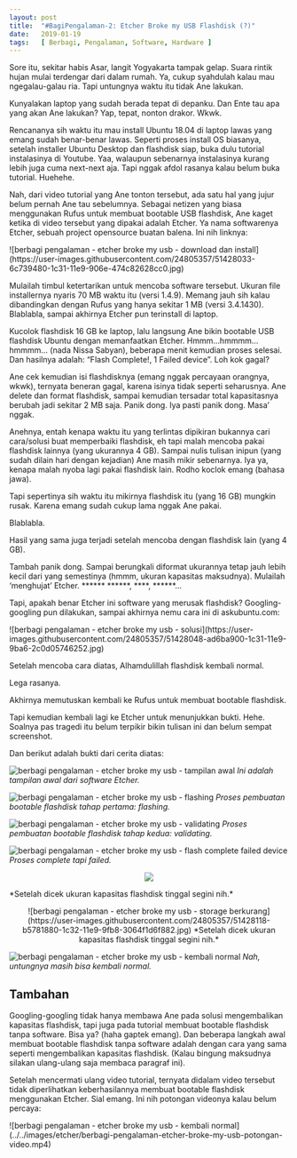 ```yaml
---
layout: post
title:  "#BagiPengalaman-2: Etcher Broke my USB Flashdisk (?)"
date:   2019-01-19
tags:   [ Berbagi, Pengalaman, Software, Hardware ]
---
```

<p class="intro"><span class="dropcap">S</span>ore itu, sekitar habis Asar, langit Yogyakarta tampak gelap. Suara rintik hujan mulai terdengar dari dalam rumah. Ya, cukup syahdulah kalau mau ngegalau-galau ria. Tapi untungnya waktu itu tidak Ane lakukan.
</p>
<p>
Kunyalakan laptop yang sudah berada tepat di depanku. Dan Ente tau apa yang akan Ane lakukan? Yap, tepat, nonton drakor. Wkwk.
</p>
<p>
Rencananya sih waktu itu mau install Ubuntu 18.04 di laptop lawas yang emang sudah benar-benar lawas. Seperti proses install OS biasanya, setelah installer Ubuntu Desktop dan flashdisk siap, buka dulu tutorial instalasinya di Youtube. Yaa, walaupun sebenarnya instalasinya kurang lebih juga cuma next-next aja. Tapi nggak afdol rasanya kalau belum buka tutorial. Huehehe.
</p>
<p>
Nah, dari video tutorial yang Ane tonton tersebut, ada satu hal yang jujur  belum pernah Ane tau sebelumnya. Sebagai netizen yang biasa menggunakan Rufus untuk membuat bootable USB flashdisk, Ane kaget ketika di video tersebut yang dipakai adalah Etcher. Ya nama softwarenya Etcher, sebuah project opensource buatan balena. Ini nih linknya:
</p>
![berbagi pengalaman - etcher broke my usb - download dan install](https://user-images.githubusercontent.com/24805357/51428033-6c739480-1c31-11e9-906e-474c82628cc0.jpg)
<p>
Mulailah timbul ketertarikan untuk mencoba software tersebut. Ukuran file installernya nyaris 70 MB waktu itu (versi 1.4.9). Memang jauh sih kalau dibandingkan dengan Rufus yang hanya sekitar 1 MB (versi 3.4.1430). Blablabla, sampai akhirnya Etcher pun terinstall di laptop.
</p>
<p>
Kucolok flashdisk 16 GB ke laptop, lalu langsung Ane bikin bootable USB flashdisk Ubuntu dengan memanfaatkan Etcher. Hmmm…hmmmm…hmmmm… (nada Nissa Sabyan), beberapa menit kemudian proses selesai. Dan hasilnya adalah: “Flash Complete!, 1 Failed device”. Loh kok gagal?
</p>
<p>
Ane cek kemudian isi flashdisknya (emang nggak percayaan orangnya, wkwk), ternyata beneran gagal, karena isinya tidak seperti seharusnya. Ane delete dan format flashdisk, sampai kemudian tersadar total kapasitasnya berubah jadi sekitar 2 MB saja. Panik dong. Iya pasti panik dong. Masa’ nggak.
</p>
<p>
Anehnya, entah kenapa waktu itu yang terlintas dipikiran bukannya cari cara/solusi buat memperbaiki flashdisk, eh tapi malah mencoba pakai flashdisk lainnya (yang ukurannya 4 GB). Sampai nulis tulisan inipun (yang sudah dilain hari dengan kejadian) Ane masih mikir sebenarnya. Iya ya, kenapa malah nyoba lagi pakai flashdisk lain. Rodho koclok emang (bahasa jawa).
</p>
<p>
Tapi sepertinya sih waktu itu mikirnya flashdisk itu (yang 16 GB) mungkin rusak. Karena emang sudah cukup lama nggak Ane pakai.
</p>
<p>
Blablabla.
</p>
<p>
Hasil yang sama juga terjadi setelah mencoba dengan flashdisk lain (yang 4 GB).
</p>
<p>
Tambah panik dong. Sampai berungkali diformat ukurannya tetap jauh lebih kecil dari yang semestinya (hmmm, ukuran kapasitas maksudnya). Mulailah ‘menghujat’ Etcher. ****** ******, ****, ******…
</p>
<p>
Tapi, apakah benar Etcher ini software yang merusak flashdisk? Googling-googling pun dilakukan, sampai akhirnya nemu cara ini di askubuntu.com:
</p>
![berbagi pengalaman - etcher broke my usb - solusi](https://user-images.githubusercontent.com/24805357/51428048-ad6ba900-1c31-11e9-9ba6-2c0d05746252.jpg)
<p>
Setelah mencoba cara diatas, Alhamdulillah flashdisk kembali normal.
</p>
<p>
Lega rasanya.
</p>
<p>
Akhirnya memutuskan kembali ke Rufus untuk membuat bootable flashdisk.
</p>
<p>
Tapi kemudian kembali lagi ke Etcher untuk menunjukkan bukti. Hehe. Soalnya pas tragedi itu belum terpikir bikin tulisan ini dan belum sempat screenshot.
</p>
<p>
Dan berikut adalah bukti dari cerita diatas:
</p>

![berbagi pengalaman - etcher broke my usb - tampilan awal](https://user-images.githubusercontent.com/24805357/51428119-b5781880-1c32-11e9-98c0-8591037ee52b.jpg) *Ini adalah tampilan awal dari software Etcher.*

![berbagi pengalaman - etcher broke my usb - flashing](https://user-images.githubusercontent.com/24805357/51428122-b741dc00-1c32-11e9-95df-d5fc44874862.jpg) *Proses pembuatan bootable flashdisk tahap pertama: flashing.*

![berbagi pengalaman - etcher broke my usb - validating](https://user-images.githubusercontent.com/24805357/51428120-b610af00-1c32-11e9-97b0-7717e09c173c.jpg) *Proses pembuatan bootable flashdisk tahap kedua: validating.*

![berbagi pengalaman - etcher broke my usb - flash complete failed device](https://user-images.githubusercontent.com/24805357/51428121-b6a94580-1c32-11e9-9ba1-8a0557f55131.jpg) *Proses complete tapi failed.*

<p align="center">
  <img src="https://user-images.githubusercontent.com/24805357/51428118-b5781880-1c32-11e9-9fb8-3064f1d6f882.jpg">
</p>
*Setelah dicek ukuran kapasitas flashdisk tinggal segini nih.*
<p style="text-align: center"> ![berbagi pengalaman - etcher broke my usb - storage berkurang](https://user-images.githubusercontent.com/24805357/51428118-b5781880-1c32-11e9-9fb8-3064f1d6f882.jpg) *Setelah dicek ukuran kapasitas flashdisk tinggal segini nih.*</p>

![berbagi pengalaman - etcher broke my usb - kembali normal](https://user-images.githubusercontent.com/24805357/51428123-b741dc00-1c32-11e9-827b-b93f8cc1e2fb.jpg) *Nah, untungnya masih bisa kembali normal.*

## Tambahan

<p>
Googling-googling tidak hanya membawa Ane pada solusi mengembalikan kapasitas flashdisk, tapi juga pada tutorial membuat bootable flashdisk tanpa software. Bisa ya? (haha gaptek emang). Dan beberapa langkah awal membuat bootable flashdisk tanpa software adalah dengan cara yang sama seperti mengembalikan kapasitas flashdisk. (Kalau bingung maksudnya silakan ulang-ulang saja membaca paragraf ini).
</p>
<p>
Setelah mencermati ulang video tutorial, ternyata didalam video tersebut tidak diperlihatkan keberhasilannya membuat bootable flashdisk menggunakan Etcher. Sial emang. Ini nih potongan videonya kalau belum percaya:
</p>
![berbagi pengalaman - etcher broke my usb - kembali normal](../../images/etcher/berbagi-pengalaman-etcher-broke-my-usb-potongan-video.mp4)
